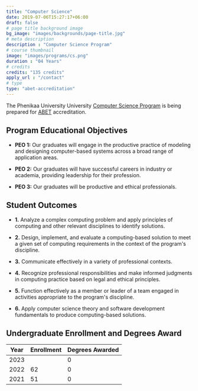 ```yaml
---
title: "Computer Science"
date: 2019-07-06T15:27:17+06:00
draft: false
# page title background image
bg_image: "images/backgrounds/page-title.jpg"
# meta description
description : "Computer Science Program"
# course thumbnail
image: "images/programs/cs.png"
duration : "04 Years"
# credits
credits: "135 credits"
apply_url : "/contact"
# type
type: "abet-accreditation"
---
```


The Phenikaa University University [Computer Science Program](#) is being prepared for [ABET](www.abet.org) accreditation.


## Program Educational Objectives

* **PEO 1:** Our graduates will engage in the productive practice of modeling and designing computer-based systems across a broad range of application areas.

* **PEO 2:** Our graduates will have successful careers in industry or academia, providing leadership for their profession.

* **PEO 3:** Our graduates will be productive and ethical professionals.

## Student Outcomes

* **1.** Analyze a complex computing problem and apply principles of computing and other relevant disciplines to identify solutions. 

* **2.**	Design, implement, and evaluate a computing-based solution to meet a given set of computing requirements in the context of the program's discipline.  

* **3.** Communicate effectively in a variety of professional contexts.

* **4.** Recognize professional responsibilities and make informed judgments in computing practice based on legal and ethical principles. 

* **5.** Function effectively as a member or leader of a team engaged in activities appropriate to the program's discipline.  

* **6.** Apply computer science theory and software development fundamentals to produce computing-based solutions.



## Undergraduate Enrollment and Degrees Award

| Year | Enrollment | Degrees Awarded |
|------|------------|-----------------|
| 2023 |            |        0        |
| 2022 |     62     |        0        |
| 2021 |     51     |        0        |